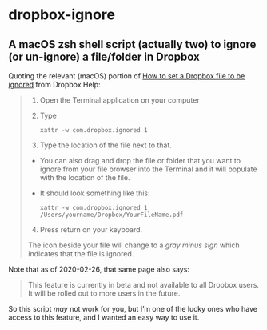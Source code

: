 # dropbox-ignore

## A macOS zsh shell script (actually two) to ignore (or un-ignore) a file/folder in Dropbox

Quoting the relevant (macOS) portion of [How to set a Dropbox file to be ignored](https://help.dropbox.com/files-folders/restore-delete/ignored-files) from Dropbox Help:

> 1. Open the Terminal application on your computer
>
> 2. Type
>
> 		`xattr -w com.dropbox.ignored 1`
>
> 3.	Type the location of the file next to that.
>
> 	- You can also drag and drop the file or folder that you want to ignore from your file browser into the Terminal and it will populate with the location of the file.
>
> 	- It should look something like this:
>
> 		`xattr -w com.dropbox.ignored 1 /Users/yourname/Dropbox/YourFileName.pdf`
>
> 4. Press return on your keyboard.
>
> The icon beside your file will change to a _gray minus sign_ which indicates that the file is ignored.

Note that as of 2020-02-26, that same page also says:

> This feature is currently in beta and not available to all Dropbox users. It will be rolled out to more users in the future.

So this script _may_ not work for you, but I’m one of the lucky ones who have access to this feature, and I wanted an easy way to use it.
